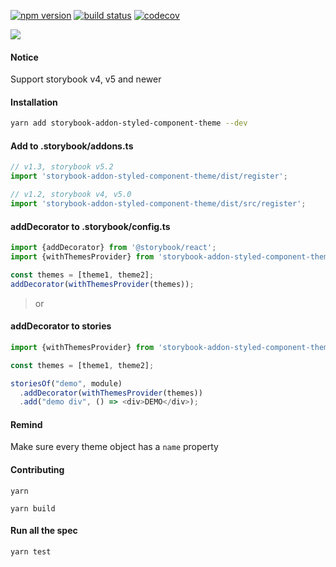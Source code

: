 [![npm version](https://badge.fury.io/js/storybook-addon-styled-component-theme.svg)](https://badge.fury.io/js/storybook-addon-styled-component-theme)
[![build status](https://travis-ci.org/echoulen/storybook-addon-styled-component-theme.svg?branch=master)](https://travis-ci.org/echoulen/storybook-addon-styled-component-theme)
[![codecov](https://codecov.io/gh/echoulen/storybook-addon-styled-component-theme/branch/master/graph/badge.svg)](https://codecov.io/gh/echoulen/storybook-addon-styled-component-theme)

![](https://media.giphy.com/media/FfFvOA9C0h9bhfCuNX/giphy.gif)

#### Notice
Support storybook v4, v5 and newer

#### Installation
```bash
yarn add storybook-addon-styled-component-theme --dev
```


#### Add to .storybook/addons.ts

```javascript
// v1.3, storybook v5.2
import 'storybook-addon-styled-component-theme/dist/register';

// v1.2, storybook v4, v5.0
import 'storybook-addon-styled-component-theme/dist/src/register';
```

#### addDecorator to .storybook/config.ts
```javascript
import {addDecorator} from '@storybook/react';
import {withThemesProvider} from 'storybook-addon-styled-component-theme';

const themes = [theme1, theme2];
addDecorator(withThemesProvider(themes));
```

> or

#### addDecorator to stories 

```javascript
import {withThemesProvider} from 'storybook-addon-styled-component-theme';

const themes = [theme1, theme2];

storiesOf("demo", module)
  .addDecorator(withThemesProvider(themes))
  .add("demo div", () => <div>DEMO</div>);
```

#### Remind
Make sure every theme object has a `name` property


#### Contributing

`yarn`

`yarn build`

#### Run all the spec

`yarn test`

